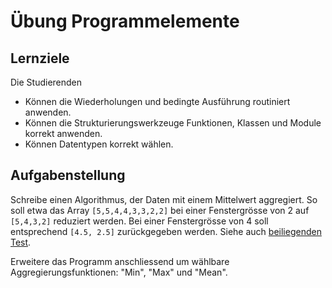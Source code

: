 # Übung Programmelemente

## Lernziele

Die Studierenden

- Können die Wiederholungen und bedingte Ausführung routiniert anwenden.
- Können die Strukturierungswerkzeuge Funktionen, Klassen und Module korrekt anwenden.
- Können Datentypen korrekt wählen.

## Aufgabenstellung

Schreibe einen Algorithmus, der Daten mit einem Mittelwert aggregiert. So soll etwa das Array `[5,5,4,4,3,3,2,2]` bei
einer Fenstergrösse von 2 auf `[5,4,3,2]` reduziert werden. Bei einer Fenstergrösse von 4 soll entsprechend `[4.5, 2.5]`
zurückgegeben werden. Siehe auch [beiliegenden Test](mean_test.go).

Erweitere das Programm anschliessend um wählbare Aggregierungsfunktionen: "Min", "Max" und "Mean".